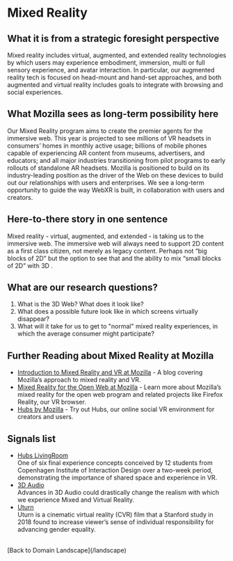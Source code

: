 # Mixed Reality

## What it is from a strategic foresight perspective
Mixed reality includes virtual, augmented, and extended reality technologies by which users may experience embodiment, immersion, multi or full sensory experience, and avatar interaction. In particular, our augmented reality tech is focused on head-mount and hand-set approaches, and both augmented and virtual reality includes goals to integrate with browsing and social experiences.

## What Mozilla sees as long-term possibility here
Our Mixed Reality program aims to create the premier agents for the immersive web. This year is projected to see millions of VR headsets in consumers’ homes in monthly active usage; billions of mobile phones  capable of experiencing AR content from museums, advertisers, and educators; and all major industries transitioning from pilot programs to early rollouts of standalone AR headsets. Mozilla is positioned to build on its industry-leading position as the driver of the Web on these devices to build out our relationships with users and enterprises.  We see a long-term opportunity to guide the way WebXR is built, in collaboration with users and creators.

## Here-to-there story in one sentence
Mixed reality - virtual, augmented, and extended - is taking us to the immersive web. The immersive web will always need to support 2D content as a first class citizen, not merely as legacy content. Perhaps not “big blocks of 2D” but the option to see that and the ability to mix “small blocks of 2D” with 3D .

## What are our research questions?
1. What is the 3D Web? What does it look like?
2. What does a possible future look like in which screens virtually disappear?
3. What will it take for us to get to "normal" mixed reality experiences, in which the average consumer might participate?


## Further Reading about Mixed Reality at Mozilla
* [Introduction to Mixed Reality and VR at Mozilla](https://research.mozilla.org/mixed-reality/) - A blog covering Mozilla’s approach to mixed reality and VR.
* [Mixed Reality for the Open Web at Mozilla](https://mixedreality.mozilla.org/) - Learn more about Mozilla’s mixed reality for the open web program and related projects like Firefox Reality, our VR browser.
* [Hubs by Mozilla](https://hubs.mozilla.com/) - Try out Hubs, our online social VR environment for creators and users.

## Signals list
* [Hubs LivingRoom](https://sites.google.com/ciid.dk/finalciidformozillamr)
<br>One of six final experience concepts conceived by 12 students from Copenhagen Institute of Interaction Design over a two-week period, demonstrating the importance of shared space and experience in VR. 
* [3D Audio](https://spectrum.ieee.org/consumer-electronics/audiovideo/vr-for-your-ears-dynamic-3d-audio-is-coming-soon)
<br>Advances in 3D Audio could drastically change the realism with which we experience Mixed and Virtual Reality.
* [Uturn](www.uturnvr.com)
<br>Uturn is a cinematic virtual reality (CVR) film that a Stanford study in 2018 found to increase viewer’s sense of individual responsibility for advancing gender equality.

<br>
[Back to Domain Landscape](/landscape)
